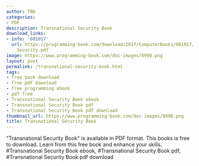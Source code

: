 ```yaml
---
author: TBD
categories:
- PDF
description: Transnational Security Book
download_links:
- info: '601017'
  url: https://programming-book.com/download/2017/ComputerBooks/601017/Transnational
    Security.pdf
image: https://www.programming-book.com/doc-images/8990.png
layout: post
permalink: /transnational-security-book.html
tags:
- free book download
- free pdf download
- free programming ebook
- pdf free
- Transnational Security Book ebook
- Transnational Security Book pdf
- Transnational Security Book pdf download
thumbnail_url: https://www.programming-book.com/doc-images/8990.png
title: Transnational Security Book
---
```


 
<div class="item-desc text-justify">
  "Transnational Security Book" is available in PDF format. This books is free to download. Learn from this free book and enhance your skills.
  <br>
  #Transnational Security Book ebook, #Transnational Security Book pdf, #Transnational Security Book pdf download
</div>